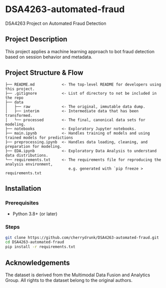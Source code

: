 # DSA4263-automated-fraud
DSA4263 Project on Automated Fraud Detection

## Project Description
This project applies a machine learning approach to bot fraud detection based on session behavior and metadata.

## Project Structure & Flow

```text
├── README.md            <- The top-level README for developers using this project.
├── .gitignore           <- List of directory to not be included in the repo
├── data
│   ├── raw              <- The original, immutable data dump.
│   ├── interim          <- Intermediate data that has been transformed.
│   └── processed        <- The final, canonical data sets for modeling.
├── notebooks            <- Exploratory Jupyter notebooks.
├── main.ipynb           <- Handles training of models and using trained models for predictions
├── preprocessing.ipynb  <- Handles data loading, cleaning, and preparation for modeling.
├── EDA.ipynb            <- Exploratory Data Analysis to understand data distributions.
└── requirements.txt     <- The requirements file for reproducing the analysis environment, 
                            e.g. generated with `pip freeze > requirements.txt
```
## Installation
### Prerequisites
- Python 3.8+ (or later)

### Steps
```bash
git clone https://github.com/cherrydrunk/DSA4263-automated-fraud.git
cd DSA4263-automated-fraud
pip install -r requirements.txt
```

## Acknowledgements
The dataset is derived from the Multimodal Data Fusion and Analytics Group. All rights to the dataset belong to the original authors.
